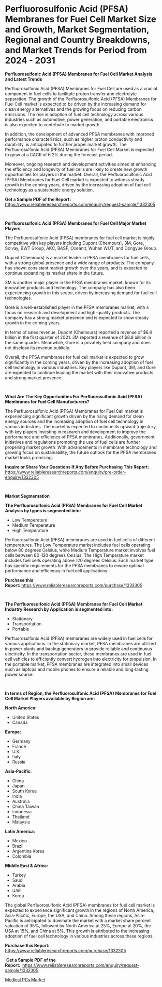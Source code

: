 <p><h1>Perfluorosulfonic Acid (PFSA) Membranes for Fuel Cell Market Size and Growth, Market Segmentation, Regional and Country Breakdowns, and Market Trends for Period from 2024 -  2031</h1></p><p><strong>Perfluorosulfonic Acid (PFSA) Membranes for Fuel Cell Market Analysis and Latest Trends</strong></p>
<p><p>Perfluorosulfonic Acid (PFSA) Membranes for Fuel Cell are used as a crucial component in fuel cells to facilitate proton transfer and electrolyte separation. The growth of the Perfluorosulfonic Acid (PFSA) Membranes for Fuel Cell market is expected to be driven by the increasing demand for clean energy alternatives and the growing focus on reducing carbon emissions. The rise in adoption of fuel cell technology across various industries such as automotive, power generation, and portable electronics is also expected to contribute to market growth.</p><p>In addition, the development of advanced PFSA membranes with improved performance characteristics, such as higher proton conductivity and durability, is anticipated to further propel market growth. The Perfluorosulfonic Acid (PFSA) Membranes for Fuel Cell Market is expected to grow at a CAGR of 6.2% during the forecast period.</p><p>Moreover, ongoing research and development activities aimed at enhancing the efficiency and longevity of fuel cells are likely to create new growth opportunities for players in the market. Overall, the Perfluorosulfonic Acid (PFSA) Membranes for Fuel Cell market is expected to witness steady growth in the coming years, driven by the increasing adoption of fuel cell technology as a sustainable energy solution.</p></p>
<p><strong>Get a Sample PDF of the Report:&nbsp;</strong> <a href="https://www.reliableresearchreports.com/enquiry/request-sample/1332305">https://www.reliableresearchreports.com/enquiry/request-sample/1332305</a></p>
<p>&nbsp;</p>
<p><strong>Perfluorosulfonic Acid (PFSA) Membranes for Fuel Cell Major Market Players</strong></p>
<p><p>The Perfluorosulfonic Acid (PFSA) membranes for fuel cell market is highly competitive with key players including Dupont (Chemours), 3M, Gore, Solvay, BWT Group, AKC, BASF, Oceanit, Wuhan WUT, and Dongyue Group. </p><p>Dupont (Chemours) is a market leader in PFSA membranes for fuel cells, with a strong global presence and a wide range of products. The company has shown consistent market growth over the years, and is expected to continue expanding its market share in the future.</p><p>3M is another major player in the PFSA membranes market, known for its innovative products and technology. The company has also been experiencing growth in this sector, driven by increasing demand for fuel cell technologies.</p><p>Gore is a well-established player in the PFSA membranes market, with a focus on research and development and high-quality products. The company has a strong market presence and is expected to show steady growth in the coming years.</p><p>In terms of sales revenue, Dupont (Chemours) reported a revenue of $6.8 billion in the first quarter of 2021. 3M reported a revenue of $8.9 billion in the same quarter. Meanwhile, Gore is a privately held company and does not disclose its revenue publicly.</p><p>Overall, the PFSA membranes for fuel cell market is expected to grow significantly in the coming years, driven by the increasing adoption of fuel cell technology in various industries. Key players like Dupont, 3M, and Gore are expected to continue leading the market with their innovative products and strong market presence.</p></p>
<p>&nbsp;</p>
<p><strong>What Are The Key Opportunities For Perfluorosulfonic Acid (PFSA) Membranes for Fuel Cell Manufacturers?</strong></p>
<p><p>The Perfluorosulfonic Acid (PFSA) Membranes for Fuel Cell market is experiencing significant growth driven by the rising demand for clean energy sources and the increasing adoption of fuel cell technology in various industries. The market is expected to continue its upward trajectory, with key players investing in research and development to improve the performance and efficiency of PFSA membranes. Additionally, government initiatives and regulations promoting the use of fuel cells are further propelling market growth. With advancements in membrane technology and growing focus on sustainability, the future outlook for the PFSA membranes market looks promising.</p></p>
<p><strong>Inquire or Share Your Questions If Any Before Purchasing This Report:</strong> <a href="https://www.reliableresearchreports.com/enquiry/pre-order-enquiry/1332305">https://www.reliableresearchreports.com/enquiry/pre-order-enquiry/1332305</a></p>
<p>&nbsp;</p>
<p><strong>Market Segmentation</strong></p>
<p><strong>The Perfluorosulfonic Acid (PFSA) Membranes for Fuel Cell Market Analysis by types is segmented into:</strong></p>
<p><ul><li>Low Temperature</li><li>Medium Temperature</li><li>High Temperature</li></ul></p>
<p><p>Perfluorosulfonic Acid (PFSA) membranes are used in fuel cells of different temperatures. The Low Temperature market includes fuel cells operating below 80 degrees Celsius, while Medium Temperature market involves fuel cells between 80-120 degrees Celsius. The High Temperature market includes fuel cells operating above 120 degrees Celsius. Each market type has specific requirements for the PFSA membranes to ensure optimal performance and efficiency in fuel cell applications.</p></p>
<p><strong>Purchase this Report:&nbsp;</strong><a href="https://www.reliableresearchreports.com/purchase/1332305">https://www.reliableresearchreports.com/purchase/1332305</a></p>
<p>&nbsp;</p>
<p><strong>The Perfluorosulfonic Acid (PFSA) Membranes for Fuel Cell Market Industry Research by Application is segmented into:</strong></p>
<p><ul><li>Stationary</li><li>Transportation</li><li>Portable</li></ul></p>
<p><p>Perfluorosulfonic Acid (PFSA) membranes are widely used in fuel cells for various applications. In the stationary market, PFSA membranes are utilized in power plants and backup generators to provide reliable and continuous electricity. In the transportation sector, these membranes are used in fuel cell vehicles to efficiently convert hydrogen into electricity for propulsion. In the portable market, PFSA membranes are integrated into small devices such as laptops and mobile phones to ensure a reliable and long-lasting power source.</p></p>
<p>&nbsp;</p>
<p><strong>In terms of Region, the Perfluorosulfonic Acid (PFSA) Membranes for Fuel Cell Market Players available by Region are:</strong></p>
<p>
    <p> <strong> North America: </strong>
        <ul>
            <li>United States</li>
            <li>Canada</li>
        </ul>
        </p> 
    <p> <strong> Europe: </strong>
        <ul>
            <li>Germany</li>
            <li>France</li>
            <li>U.K.</li>
            <li>Italy</li>
            <li>Russia</li>
        </ul>
        </p> 
    <p> <strong> Asia-Pacific: </strong>
        <ul>
            <li>China</li>
            <li>Japan</li>
            <li>South Korea</li>
            <li>India</li>
            <li>Australia</li>
            <li>China Taiwan</li>
            <li>Indonesia</li>
            <li>Thailand</li>
            <li>Malaysia</li>
        </ul>
        </p> 
    <p> <strong> Latin America: </strong>
        <ul>
            <li>Mexico</li>
            <li>Brazil</li>
            <li>Argentina Korea</li>
            <li>Colombia</li>
        </ul>
        </p> 
    <p> <strong> Middle East & Africa: </strong>
        <ul>
            <li>Turkey</li>
            <li>Saudi</li>
            <li>Arabia</li>
            <li>UAE</li>
            <li>Korea</li>
        </ul>
    </p>
    </p>
<p><p>The global Perfluorosulfonic Acid (PFSA) membranes for fuel cell market is expected to experience significant growth in the regions of North America, Asia-Pacific, Europe, the USA, and China. Among these regions, Asia-Pacific is anticipated to dominate the market with a market share percent valuation of 35%, followed by North America at 25%, Europe at 20%, the USA at 15%, and China at 5%. This growth is attributed to the increasing adoption of fuel cell technology in various industries across these regions.</p></p>
<p><strong>Purchase this Report: </strong><a href="https://www.reliableresearchreports.com/purchase/1332305">https://www.reliableresearchreports.com/purchase/1332305</a></p>
<p>&nbsp;<strong>Get a Sample PDF of the Report:&nbsp;&nbsp;</strong><a href="https://www.reliableresearchreports.com/enquiry/request-sample/1332305">https://www.reliableresearchreports.com/enquiry/request-sample/1332305</a></p>
<p><strong></strong></p>
<p><p><a href="https://sulfuric-clavicle-d39.notion.site/Medical-PCs-Market-with-the-goal-of-estimating-the-market-size-and-future-growth-potential-of-variou-3715d76036044e5dad25e8676cd99d69">Medical PCs Market</a></p></p>